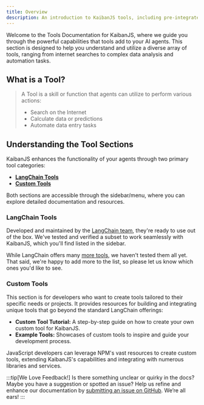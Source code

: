 ```yaml
---
title: Overview
description: An introduction to KaibanJS tools, including pre-integrated LangChain tools and custom tool development, enhancing AI agent capabilities for various tasks and integrations.
---
```


Welcome to the Tools Documentation for KaibanJS, where we guide you through the powerful capabilities that tools add to your AI agents. This section is designed to help you understand and utilize a diverse array of tools, ranging from internet searches to complex data analysis and automation tasks.

## What is a Tool?

> A Tool is a skill or function that agents can utilize to perform various actions:
>
> - Search on the Internet
> - Calculate data or predictions
> - Automate data entry tasks
>

## Understanding the Tool Sections

KaibanJS enhances the functionality of your agents through two primary tool categories:

- **[LangChain Tools](/category/langchain-tools)**
- **[Custom Tools](/category/custom-tools)**

Both sections are accessible through the sidebar/menu, where you can explore detailed documentation and resources.

### LangChain Tools

Developed and maintained by the [LangChain team](https://langchain.com/), they're ready to use out of the box. We've tested and verified a subset to work seamlessly with KaibanJS, which you'll find listed in the sidebar. 

While LangChain offers many [more tools](https://js.langchain.com/v0.2/docs/integrations/tools/), we haven't tested them all yet. That said, we're happy to add more to the list, so please let us know which ones you'd like to see.

### Custom Tools

This section is for developers who want to create tools tailored to their specific needs or projects. It provides resources for building and integrating unique tools that go beyond the standard LangChain offerings:

- **Custom Tool Tutorial:** A step-by-step guide on how to create your own custom tool for KaibanJS.
- **Example Tools:** Showcases of custom tools to inspire and guide your development process.

JavaScript developers can leverage NPM's vast resources to create custom tools, extending KaibanJS's capabilities and integrating with numerous libraries and services.

:::tip[We Love Feedback!]
Is there something unclear or quirky in the docs? Maybe you have a suggestion or spotted an issue? Help us refine and enhance our documentation by [submitting an issue on GitHub](https://github.com/kaiban-ai/KaibanJS/issues). We’re all ears!
:::